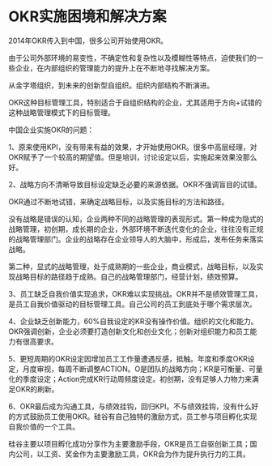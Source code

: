 # OKR实施困境和解决方案

2014年OKR传入到中国，很多公司开始使用OKR。

由于公司外部环境的易变性，不确定性和复杂性以及模糊性等特点，迫使我们的一些企业，在内部组织的管理能力的提升上在不断地寻找解决方案。

从金字塔组织，到未来的创新型自组织。组织内部结构不断演进。

OKR这种目标管理工具，特别适合于自组织结构的企业，尤其适用于方向+试错的这种战略管理模式下的目标管理。

中国企业实施OKR的问题：

1、原来使用KPI，没有带来有益的效果，才开始使用OKR。很多中高层经理，对OKR赋予了一个较高的期望值。但是培训，讨论设定以后，实施起来效果没那么好。

2、战略方向不清晰导致目标设定缺乏必要的来源依据。OKR不强调盲目的试错。

OKR通过不断地试错，来确定战略目标，以及实施目标的方法和路径。

没有战略是错误的认知，企业两种不同的战略管理的表现形式。第一种成为隐式的战略管理，初创期，成长期的企业，外部环境不断迭代变化的企业，往往没有正规的战略管理部门。企业的战略存在企业领导人的大脑中，形成后，发布任务来落实战略。

第二种，显式的战略管理，处于成熟期的一些企业，商业模式，战略目标，以及实现战略目标的路径趋于成熟。自己的战略管理部门，经营计划，绩效预算。

3、员工缺乏自我价值实现追求，OKR难以实现挑战。OKR并不是绩效管理工具，是员工自我价值驱动的目标管理工具。自己公司的员工到底处于哪个需求层次。

4、企业缺乏创新能力，60%自我设定的KR没有操作价值。组织的文化和能力。OKR强调创新，企业必须要打造创新文化和创业文化；创新对组织能力和员工能力有很高要求。

5、更短周期的OKR设定因增加员工工作量遭遇反感，抵触。年度和季度OKR设定，月度审视，每周不断调整ACTION。O是团队的战略方向；KR是可衡量、可量化的季度设定；Action完成KR行动周频度设定。初创期，没有足够人力物力来满足OKR的刷新。

6、OKR最后成为沟通工具，与绩效挂钩，回归KPI。不与绩效挂钩，没有什么好的方式鼓励员工使用OKR。硅谷有自己独特的激励方式，员工参与项目孵化实现自我价值的一个工具。

硅谷主要以项目孵化成功分享作为主要激励手段，OKR是员工自驱创新工具；国内公司，以工资、奖金作为主要激励工具，OKR会为作为提升执行力的工具。

